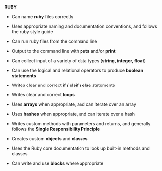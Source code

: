 **RUBY**

- Can name **ruby** files correctly

- Uses appropriate naming and documentation conventions, and follows the ruby style guide

- Can run ruby files from the command line

- Output to the command line with **puts** and/or **print**

- Can collect input of a variety of data types (**string, integer, float**)

- Can use the logical and relational operators to produce **boolean statements**

- Writes clear and correct **if / elsif / else** statements

- Writes clear and correct **loops**

- Uses **arrays** when appropriate, and can iterate over an array

- Uses **hashes** when appropriate, and can iterate over a hash

- Writes custom methods with parameters and returns, and generally follows the **Single Responsibility Principle**

- Creates custom **objects** and **classes**

- Uses the Ruby core documentation to look up built-in methods and classes

- Can write and use **blocks** where appropriate
